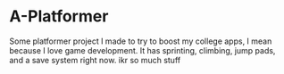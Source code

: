 # A-Platformer
Some platformer project I made to try to boost my college apps, I mean because I love game development. It has sprinting, climbing, jump pads, and a save system right now. ikr so much stuff

